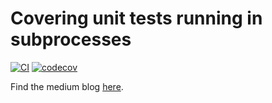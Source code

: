 # Covering unit tests running in subprocesses

[![CI](https://github.com/Saransh-cpp/Covering-unit-tests-running-in-subprocesses/actions/workflows/CI.yml/badge.svg)](https://github.com/Saransh-cpp/Covering-unit-tests-running-in-subprocesses/actions/workflows/CI.yml)
[![codecov](https://codecov.io/gh/Saransh-cpp/Covering-unit-tests-running-in-subprocesses/branch/main/graph/badge.svg?token=hw7W7gLxqa)](https://codecov.io/gh/Saransh-cpp/Covering-unit-tests-running-in-subprocesses)

Find the medium blog [here](https://whiteviolin.medium.com/covering-unit-tests-running-in-sub-processes-threads-on-github-actions-using-coverage-py-825c3c4e08c1).
